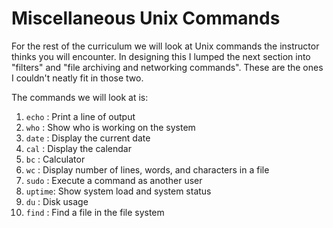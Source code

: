 #  Miscellaneous Unix Commands

For the rest of the curriculum we will look at Unix commands the instructor thinks you will encounter. In designing this I lumped the next section into "filters" and "file archiving and networking commands". These are the ones I couldn't neatly fit in those two.

The commands we will look at is:

1. `echo` : Print a line of output
2. `who` : Show who is working on the system
3. `date` : Display the current date
4. `cal` : Display the calendar
5. `bc` : Calculator
6. `wc` : Display number of lines, words, and characters in a file
7. `sudo` : Execute a command as another user
8. `uptime`: Show system load and system status
9. `du` : Disk usage
10. `find` : Find a file in the file system